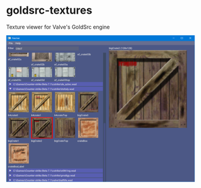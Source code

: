 # goldsrc-textures
Texture viewer for Valve's GoldSrc engine

![image](screenshot01.png "Screenshot 1")
